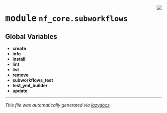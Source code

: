 <!-- markdownlint-disable -->

<a href="../../../../../../tools/nf_core/subworkflows/__init__.py#L0"><img align="right" style="float:right;" src="https://img.shields.io/badge/-source-cccccc?style=flat-square"></a>

# <kbd>module</kbd> `nf_core.subworkflows`

## **Global Variables**

- **create**
- **info**
- **install**
- **lint**
- **list**
- **remove**
- **subworkflows_test**
- **test_yml_builder**
- **update**

---

_This file was automatically generated via [lazydocs](https://github.com/ml-tooling/lazydocs)._
